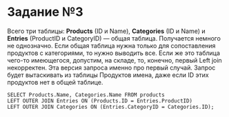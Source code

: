 # Задание №3

Всего три таблицы: **Products** (ID и Name), **Categories** (ID и Name) и **Entries** (ProductID и CategoryID) — общая таблица. Получается немного не однозначно. Если общая таблица нужна только для сопоставления продуктов с категориями, то нужно выводить все. Если же это таблица чего-то имеющегося, допустим, на складе, то, конечно, первый Left join некорректен. Эта версия запроса именно про первый случай. Запрос будет вытаскивать из таблицы Продуктов имена, даже если ID этих продуктов нет в общей таблице.

```
SELECT Products.Name, Categories.Name FROM products
LEFT OUTER JOIN Entries ON (Products.ID = Entries.ProductID) 
LEFT OUTER JOIN Categories ON (Entries.CategoryID = Categories.ID);
```
